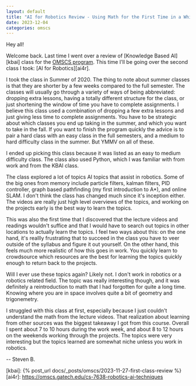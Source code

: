 ```yaml
---
layout: default
title: "AI for Robotics Review - Using Math for the First Time in a While!"
date: 2023-12-04
categories: omscs
---
```


Hey all!

Welcome back. Last time I went over a review of [Knowledge Based AI][kbai] class for the [OMSCS program][omscs-info]. This time I'll be going over the second class I took: [AI for Robotics][ai4r].

I took the class in Summer of 2020. The thing to note about summer classes is that they are shorter by a few weeks compared to the full semester. The classes will usually go through a variety of ways of being abbreviated: dropping extra lessons, having a totally different structure for the class, or just shortening the window of time you have to complete assignments. I believe this class used a combination of dropping a few extra lessons and just giving less time to complete assignments. You have to be strategic about which classes you end up taking in the summer, and which you want to take in the fall. If you want to finish the program quickly the advice is to pair a hard class with an easy class in the full semesters, and a medium to hard difficulty class in the summer. But YMMV on all of these.

I ended up picking this class because it was listed as an easy to medium difficulty class. The class also used Python, which I was familiar with from work and from the KBAI class.

The class explored a lot of topics AI topics that assist in robotics. Some of the big ones from memory include particle filters, kalman filters, PID controller, graph based pathfinding (my first introduction to A*), and online SLAM. I don't think the class has changed much since it's inception either. The videos are really just high level overviews of the topics, and working on the projects early is the best way to learn the topics.

This was also the first time that I discovered that the lecture videos and readings wouldn't suffice and that I would have to search out topics in other locations to actually learn the topics. I feel two ways about this: on the one hand, it's reallly frustrating that to succeed in the class you have to veer outside of the syllabus and figure it out yourself. On the other hand, this feels much more realistic of how this goes in work. You quickly learn to crowdsource which resources are the best for learning the topics quickly enough to return back to the projects.

Will I ever use these topics again? Likely not. I don't work in robotics or a robotics related field. The topic was really interesting though, and it was definitely a reintroduction to math that I had forgotten for quite a long time. Knowing where you are in space involves quite a bit of geometry and trigonemetry.

I struggled with this class at first, especially because I just couldn't understand the math from the lecture videos. That realization about learning from other sources was the biggest takeaway I got from this course. Overall I spent about 7 to 10 hours during the work week, and about 8 to 12 hours on the weekends working through the projects. The topics were very interesting but the topics learned are somewhat niche unless you work in robotics.

-- Steven B.

[omscs-info]: https://omscs.gatech.edu/program-information
[kbai]: {% post_url docs/_posts/omscs/2023-11-27-first-class-review %}
[ai4r]: https://omscs.gatech.edu/cs-7638-robotics-ai-techniques